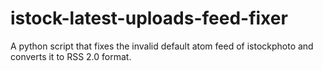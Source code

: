 istock-latest-uploads-feed-fixer
================================

A python script that fixes the invalid default atom feed of istockphoto and converts it to RSS 2.0 format.